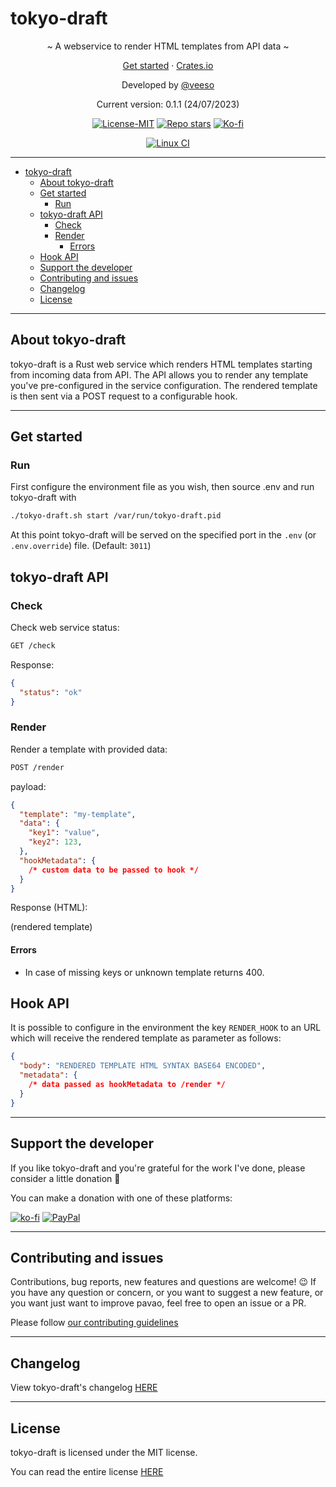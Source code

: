 # tokyo-draft

<p align="center">~ A webservice to render HTML templates from API data ~</p>
<p align="center">
  <a href="#get-started-">Get started</a>
  ·
  <a href="https://crates.io/crates/tokyo-draft" target="_blank">Crates.io</a>
</p>
<p align="center">Developed by <a href="https://veeso.dev/" target="_blank">@veeso</a></p>
<p align="center">Current version: 0.1.1 (24/07/2023)</p>

<p align="center">
  <a href="https://opensource.org/license/mit/"
    ><img
      src="https://img.shields.io/badge/License-MIT-teal.svg"
      alt="License-MIT"
  /></a>
  <a href="https://github.com/veeso-dev/tokyo-draft/stargazers"
    ><img
      src="https://img.shields.io/github/stars/veeso-dev/tokyo-draft.svg"
      alt="Repo stars"
  /></a>
  <a href="https://ko-fi.com/veeso">
    <img
      src="https://img.shields.io/badge/donate-ko--fi-red"
      alt="Ko-fi"
  /></a>
</p>
<p align="center">
  <a href="https://github.com/veeso-dev/tokyo-draft/actions"
    ><img
      src="https://github.com/veeso-dev/tokyo-draft/workflows/build-test/badge.svg"
      alt="Linux CI"
  /></a>
</p>

---

- [tokyo-draft](#tokyo-draft)
  - [About tokyo-draft](#about-tokyo-draft)
  - [Get started](#get-started)
    - [Run](#run)
  - [tokyo-draft API](#tokyo-draft-api)
    - [Check](#check)
    - [Render](#render)
      - [Errors](#errors)
  - [Hook API](#hook-api)
  - [Support the developer](#support-the-developer)
  - [Contributing and issues](#contributing-and-issues)
  - [Changelog](#changelog)
  - [License](#license)

---

## About tokyo-draft

tokyo-draft is a Rust web service which renders HTML templates starting from incoming data from API. The API allows you to render any template you've pre-configured in the service configuration.
The rendered template is then sent via a POST request to a configurable hook.

---

## Get started

### Run

First configure the environment file as you wish, then source .env and run tokyo-draft with

```sh
./tokyo-draft.sh start /var/run/tokyo-draft.pid
```

At this point tokyo-draft will be served on the specified port in the `.env` (or `.env.override`) file. (Default: `3011`)

## tokyo-draft API

### Check

Check web service status:

```txt
GET /check
```

Response:

```json
{
  "status": "ok"
}
```

### Render

Render a template with provided data:

```txt
POST /render
```

payload:

```json
{
  "template": "my-template",
  "data": {
    "key1": "value",
    "key2": 123,
  },
  "hookMetadata": {
    /* custom data to be passed to hook */
  }
}
```

Response (HTML):

(rendered template)

#### Errors

- In case of missing keys or unknown template returns 400.

## Hook API

It is possible to configure in the environment the key `RENDER_HOOK` to an URL which will receive the rendered template as parameter as follows:

```json
{
  "body": "RENDERED TEMPLATE HTML SYNTAX BASE64 ENCODED",
  "metadata": {
    /* data passed as hookMetadata to /render */
  }
}
```

---

## Support the developer

If you like tokyo-draft and you're grateful for the work I've done, please consider a little donation 🥳

You can make a donation with one of these platforms:

[![ko-fi](https://img.shields.io/badge/Ko--fi-F16061?style=for-the-badge&logo=ko-fi&logoColor=white)](https://ko-fi.com/veeso)
[![PayPal](https://img.shields.io/badge/PayPal-00457C?style=for-the-badge&logo=paypal&logoColor=white)](https://www.paypal.me/chrisintin)

---

## Contributing and issues

Contributions, bug reports, new features and questions are welcome! 😉
If you have any question or concern, or you want to suggest a new feature, or you want just want to improve pavao, feel free to open an issue or a PR.

Please follow [our contributing guidelines](CONTRIBUTING.md)

---

## Changelog

View tokyo-draft's changelog [HERE](CHANGELOG.md)

---

## License

tokyo-draft is licensed under the MIT license.

You can read the entire license [HERE](LICENSE)
